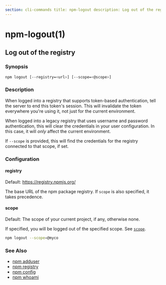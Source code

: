 ```yaml
---
section: cli-commands title: npm-logout description: Log out of the registry
---
```


# npm-logout(1)

## Log out of the registry

### Synopsis

```bash
npm logout [--registry=<url>] [--scope=<@scope>]
```

### Description

When logged into a registry that supports token-based authentication, tell the server to end this token's session. This
will invalidate the token everywhere you're using it, not just for the current environment.

When logged into a legacy registry that uses username and password authentication, this will clear the credentials in
your user configuration. In this case, it will _only_ affect the current environment.

If `--scope` is provided, this will find the credentials for the registry connected to that scope, if set.

### Configuration

#### registry

Default: https://registry.npmjs.org/

The base URL of the npm package registry. If `scope` is also specified, it takes precedence.

#### scope

Default: The scope of your current project, if any, otherwise none.

If specified, you will be logged out of the specified scope. See [`scope`](/using-npm/npm-scope).

```bash
npm logout --scope=@myco
```

### See Also

* [npm adduser](/cli-commands/npm-adduser)
* [npm registry](/using-npm/registry)
* [npm config](/cli-commands/npm-config)
* [npm whoami](/cli-commands/npm-whoami)
